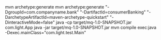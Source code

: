mvn archetype:generate
mvn archetype:generate "-DgroupId=com.companyname.bank" "-DartifactId=consumerBanking" "-DarchetypeArtifactId=maven-archetype-quickstart" "-DinteractiveMode=false"
java -cp target/mq-1.0-SNAPSHOT.jar com.light.App
java -jar target/mq-1.0-SNAPSHOT.jar
mvn compile exec:java -Dexec.mainClass="com.light.test.Main"
